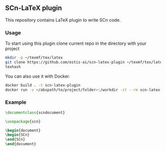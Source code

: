 ## SCn-LaTeX plugin

This repository contains LaTeX plugin to write SCn code.

### Usage

To start using this plugin clone current repo in the directory with your project

```sh
mkdir -p ~/texmf/tex/latex
git clone https://github.com/ostis-ai/scn-latex-plugin ~/texmf/tex/latex
texhash
```

You can also use it with Docker.

```sh
docker build . -t scn-latex-plugin
docker run -v </abspath/to/project/folder>:/workdir -it --rm scn-latex-plugin <main .tex-file name>
```

### Example

```tex
\documentclass{scndocument}

\usepackage{scn}

\begin{document}
\begin{SCn}
\end{SCn}	
\end{document}
```
